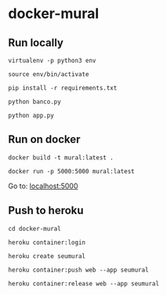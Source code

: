 # docker-mural

## Run locally

`virtualenv -p python3 env`

`source env/bin/activate`

`pip install -r requirements.txt`

`python banco.py`

`python app.py`

## Run on docker

`docker build -t mural:latest .`

`docker run -p 5000:5000 mural:latest`

Go to: [localhost:5000](localhost:5000)

## Push to heroku

`cd docker-mural`

`heroku container:login`

`heroku create seumural`

`heroku container:push web --app seumural`

`heroku container:release web --app seumural`
